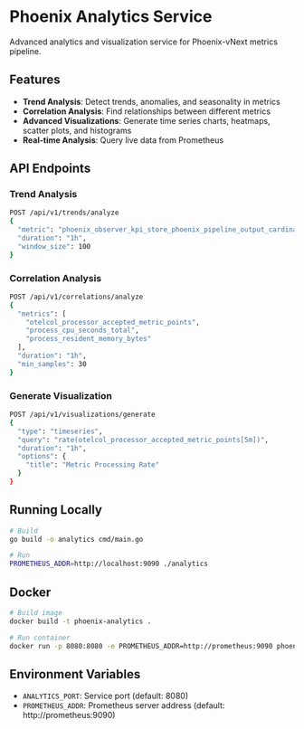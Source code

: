 # Phoenix Analytics Service

Advanced analytics and visualization service for Phoenix-vNext metrics pipeline.

## Features

- **Trend Analysis**: Detect trends, anomalies, and seasonality in metrics
- **Correlation Analysis**: Find relationships between different metrics
- **Advanced Visualizations**: Generate time series charts, heatmaps, scatter plots, and histograms
- **Real-time Analysis**: Query live data from Prometheus

## API Endpoints

### Trend Analysis
```bash
POST /api/v1/trends/analyze
{
  "metric": "phoenix_observer_kpi_store_phoenix_pipeline_output_cardinality_estimate",
  "duration": "1h",
  "window_size": 100
}
```

### Correlation Analysis
```bash
POST /api/v1/correlations/analyze
{
  "metrics": [
    "otelcol_processor_accepted_metric_points",
    "process_cpu_seconds_total",
    "process_resident_memory_bytes"
  ],
  "duration": "1h",
  "min_samples": 30
}
```

### Generate Visualization
```bash
POST /api/v1/visualizations/generate
{
  "type": "timeseries",
  "query": "rate(otelcol_processor_accepted_metric_points[5m])",
  "duration": "1h",
  "options": {
    "title": "Metric Processing Rate"
  }
}
```

## Running Locally

```bash
# Build
go build -o analytics cmd/main.go

# Run
PROMETHEUS_ADDR=http://localhost:9090 ./analytics
```

## Docker

```bash
# Build image
docker build -t phoenix-analytics .

# Run container
docker run -p 8080:8080 -e PROMETHEUS_ADDR=http://prometheus:9090 phoenix-analytics
```

## Environment Variables

- `ANALYTICS_PORT`: Service port (default: 8080)
- `PROMETHEUS_ADDR`: Prometheus server address (default: http://prometheus:9090)